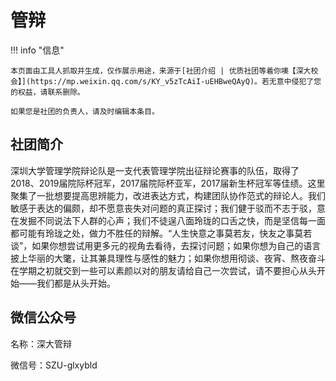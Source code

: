 # 管辩

!!! info "信息"

    本页面由工具人抓取并生成，仅作展示用途，来源于[社团介绍 | 优质社团等着你噢【深大校会】](https://mp.weixin.qq.com/s/KY_v5zTcAiI-uEHBweQAyQ)。若无意中侵犯了您的权益，请联系删除。
    
    如果您是社团的负责人，请及时编辑本条目。

## 社团简介
深圳大学管理学院辩论队是一支代表管理学院出征辩论赛事的队伍，取得了2018、2019届院际杯冠军，2017届院际杯亚军，2017届新生杯冠军等佳绩。这里聚集了一批想要提高思辨能力，改进表达方式，构建团队协作范式的辩论人。我们敏感于表达的偏颇，却不愿意丧失对问题的真正探讨；我们健于驳而不志于驳，意在发掘不同说法下人群的心声；我们不徒逞八面玲珑的口舌之快，而是坚信每一面都可能有玲珑之处，做力不胜任的辩解。“人生快意之事莫若友，快友之事莫若谈”，如果你想尝试用更多元的视角去看待，去探讨问题；如果你想为自己的语言披上华丽的大氅，让其兼具理性与感性的魅力；如果你想用彻谈、夜宵、熬夜奋斗在学期之初就交到一些可以素颜以对的朋友请给自己一次尝试，请不要担心从头开始——我们都是从头开始。

## 微信公众号
名称：深大管辩

微信号：SZU-glxybld
